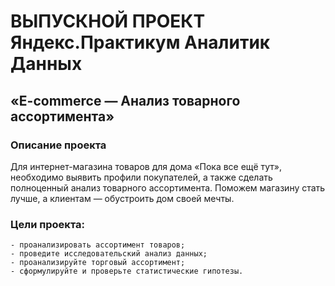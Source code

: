 # ВЫПУСКНОЙ ПРОЕКТ Яндекс.Практикум Аналитик Данных

## «E-commerce — Анализ товарного ассортимента»
### Описание проекта

Для интернет-магазина товаров для дома «Пока все ещё тут», необходимо выявить профили покупателей, а также сделать полноценный анализ товарного ассортимента. Поможем магазину стать лучше, а клиентам — обустроить дом своей мечты.

### Цели проекта: 

    - проанализировать ассортимент товаров;
    - проведите исследовательский анализ данных;
    - проанализируйте торговый ассортимент;
    - сформулируйте и проверьте статистические гипотезы.

